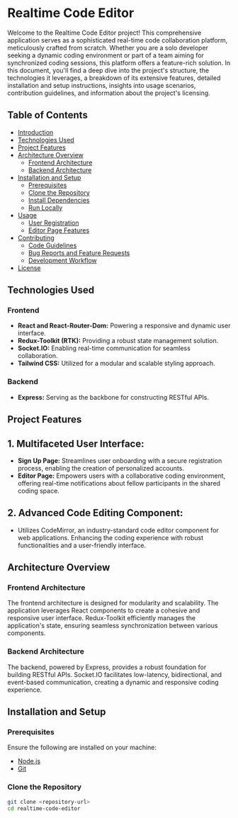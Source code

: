 # Realtime Code Editor

Welcome to the Realtime Code Editor project! This comprehensive application serves as a sophisticated real-time code collaboration platform, meticulously crafted from scratch. Whether you are a solo developer seeking a dynamic coding environment or part of a team aiming for synchronized coding sessions, this platform offers a feature-rich solution. In this document, you'll find a deep dive into the project's structure, the technologies it leverages, a breakdown of its extensive features, detailed installation and setup instructions, insights into usage scenarios, contribution guidelines, and information about the project's licensing.

## Table of Contents
- [Introduction](#realtime-code-editor)
- [Technologies Used](#technologies-used)
- [Project Features](#project-features)
- [Architecture Overview](#architecture-overview)
  - [Frontend Architecture](#frontend-architecture)
  - [Backend Architecture](#backend-architecture)
- [Installation and Setup](#installation-and-setup)
  - [Prerequisites](#prerequisites)
  - [Clone the Repository](#clone-the-repository)
  - [Install Dependencies](#install-dependencies)
  - [Run Locally](#run-locally)
- [Usage](#usage)
  - [User Registration](#user-registration)
  - [Editor Page Features](#editor-page-features)
- [Contributing](#contributing)
  - [Code Guidelines](#code-guidelines)
  - [Bug Reports and Feature Requests](#bug-reports-and-feature-requests)
  - [Development Workflow](#development-workflow)
- [License](#license)

## Technologies Used

### Frontend
- **React and React-Router-Dom:** Powering a responsive and dynamic user interface.
- **Redux-Toolkit (RTK):** Providing a robust state management solution.
- **Socket.IO:** Enabling real-time communication for seamless collaboration.
- **Tailwind CSS:** Utilized for a modular and scalable styling approach.

### Backend
- **Express:** Serving as the backbone for constructing RESTful APIs.

## Project Features

## 1. Multifaceted User Interface:
   - **Sign Up Page:** Streamlines user onboarding with a secure registration process, enabling the creation of personalized accounts.
   - **Editor Page:** Empowers users with a collaborative coding environment, offering real-time notifications about fellow participants in the shared coding space.

## 2. Advanced Code Editing Component:
   - Utilizes CodeMirror, an industry-standard code editor component for web applications. Enhancing the coding experience with robust functionalities and a user-friendly interface.

## Architecture Overview

### Frontend Architecture

The frontend architecture is designed for modularity and scalability. The application leverages React components to create a cohesive and responsive user interface. Redux-Toolkit efficiently manages the application's state, ensuring seamless synchronization between various components.

### Backend Architecture

The backend, powered by Express, provides a robust foundation for building RESTful APIs. Socket.IO facilitates low-latency, bidirectional, and event-based communication, creating a dynamic and responsive coding experience.

## Installation and Setup

### Prerequisites
Ensure the following are installed on your machine:
- [Node.js](https://nodejs.org/)
- [Git](https://git-scm.com/)

### Clone the Repository
```bash
git clone <repository-url>
cd realtime-code-editor
